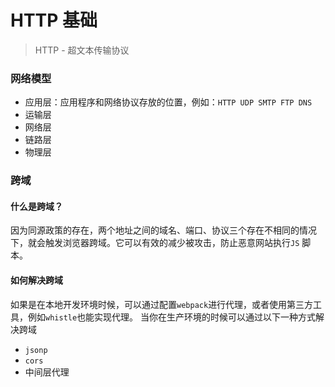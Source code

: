 # HTTP 基础

> HTTP - 超文本传输协议

### 网络模型

- 应用层：应用程序和网络协议存放的位置，例如：`HTTP UDP SMTP FTP DNS`
- 运输层
- 网络层
- 链路层
- 物理层

### 跨域

#### 什么是跨域？

因为同源政策的存在，两个地址之间的域名、端口、协议三个存在不相同的情况下，就会触发浏览器跨域。它可以有效的减少被攻击，防止恶意网站执行`JS`
脚本。

#### 如何解决跨域

如果是在本地开发环境时候，可以通过配置`webpack`进行代理，或者使用第三方工具，例如`whistle`也能实现代理。
当你在生产环境的时候可以通过以下一种方式解决跨域
- `jsonp`
- `cors`
- 中间层代理
